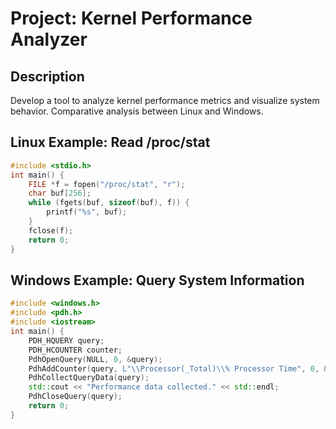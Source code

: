# Project: Kernel Performance Analyzer

## Description
Develop a tool to analyze kernel performance metrics and visualize system behavior. Comparative analysis between Linux and Windows.

## Linux Example: Read /proc/stat
```c
#include <stdio.h>
int main() {
    FILE *f = fopen("/proc/stat", "r");
    char buf[256];
    while (fgets(buf, sizeof(buf), f)) {
        printf("%s", buf);
    }
    fclose(f);
    return 0;
}
```

## Windows Example: Query System Information
```cpp
#include <windows.h>
#include <pdh.h>
#include <iostream>
int main() {
    PDH_HQUERY query;
    PDH_HCOUNTER counter;
    PdhOpenQuery(NULL, 0, &query);
    PdhAddCounter(query, L"\\Processor(_Total)\\% Processor Time", 0, &counter);
    PdhCollectQueryData(query);
    std::cout << "Performance data collected." << std::endl;
    PdhCloseQuery(query);
    return 0;
}
```
